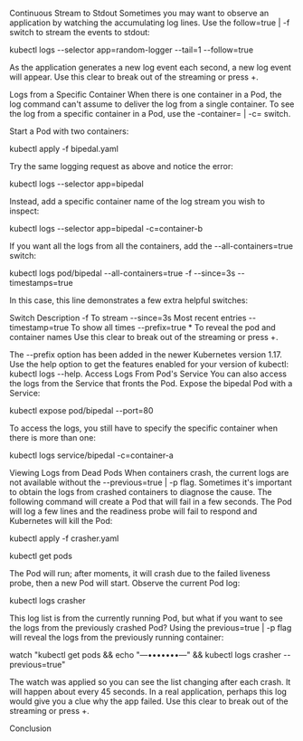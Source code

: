 Continuous Stream to Stdout
Sometimes you may want to observe an application by watching the accumulating log lines. Use the follow=true | -f switch to stream the events to stdout:

kubectl logs --selector app=random-logger --tail=1 --follow=true

As the application generates a new log event each second, a new log event will appear. Use this clear to break out of the streaming or press +.

Logs from a Specific Container
When there is one container in a Pod, the log command can't assume to deliver the log from a single container. To see the log from a specific container in a Pod, use the -container=<name> | -c=<name> switch.

Start a Pod with two containers:

kubectl apply -f bipedal.yaml

Try the same logging request as above and notice the error:

kubectl logs --selector app=bipedal

Instead, add a specific container name of the log stream you wish to inspect:

kubectl logs --selector app=bipedal -c=container-b

If you want all the logs from all the containers, add the --all-containers=true switch:

kubectl logs pod/bipedal --all-containers=true -f --since=3s --timestamps=true

In this case, this line demonstrates a few extra helpful switches:

Switch	Description
-f	To stream
--since=3s	Most recent entries
--timestamp=true	To show all times
--prefix=true *	To reveal the pod and container names
Use this clear to break out of the streaming or press +.

The --prefix option has been added in the newer Kubernetes version 1.17. Use the help option to get the features enabled for your version of kubectl: kubectl logs --help.
Access Logs From Pod's Service
You can also access the logs from the Service that fronts the Pod. Expose the bipedal Pod with a Service:

kubectl expose pod/bipedal --port=80

To access the logs, you still have to specify the specific container when there is more than one:

kubectl logs service/bipedal -c=container-a

Viewing Logs from Dead Pods
When containers crash, the current logs are not available without the --previous=true | -p flag. Sometimes it's important to obtain the logs from crashed containers to diagnose the cause. The following command will create a Pod that will fail in a few seconds. The Pod will log a few lines and the readiness probe will fail to respond and Kubernetes will kill the Pod:

kubectl apply -f crasher.yaml

kubectl get pods

The Pod will run; after moments, it will crash due to the failed liveness probe, then a new Pod will start. Observe the current Pod log:

kubectl logs crasher

This log list is from the currently running Pod, but what if you want to see the logs from the previously crashed Pod? Using the previous=true | -p flag will reveal the logs from the previously running container:

watch "kubectl get pods  && echo "—•••••••—" && kubectl logs crasher --previous=true"

The watch was applied so you can see the list changing after each crash. It will happen about every 45 seconds. In a real application, perhaps this log would give you a clue why the app failed. Use this clear to break out of the streaming or press +.

Conclusion